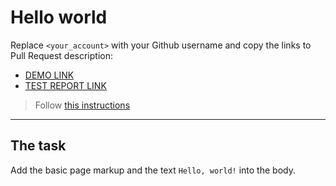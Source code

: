 # Hello world
Replace `<your_account>` with your Github username and copy the links to Pull Request description:
- [DEMO LINK](https://u9on.github.io/layout_hello-world/)
- [TEST REPORT LINK](https://u9on.github.io/layout_hello-world/report/html_report/)

> Follow [this instructions](https://mate-academy.github.io/layout_task-guideline/#how-to-solve-the-layout-tasks-on-github)
___

## The task 
Add the basic page markup and the text `Hello, world!` into the body.

